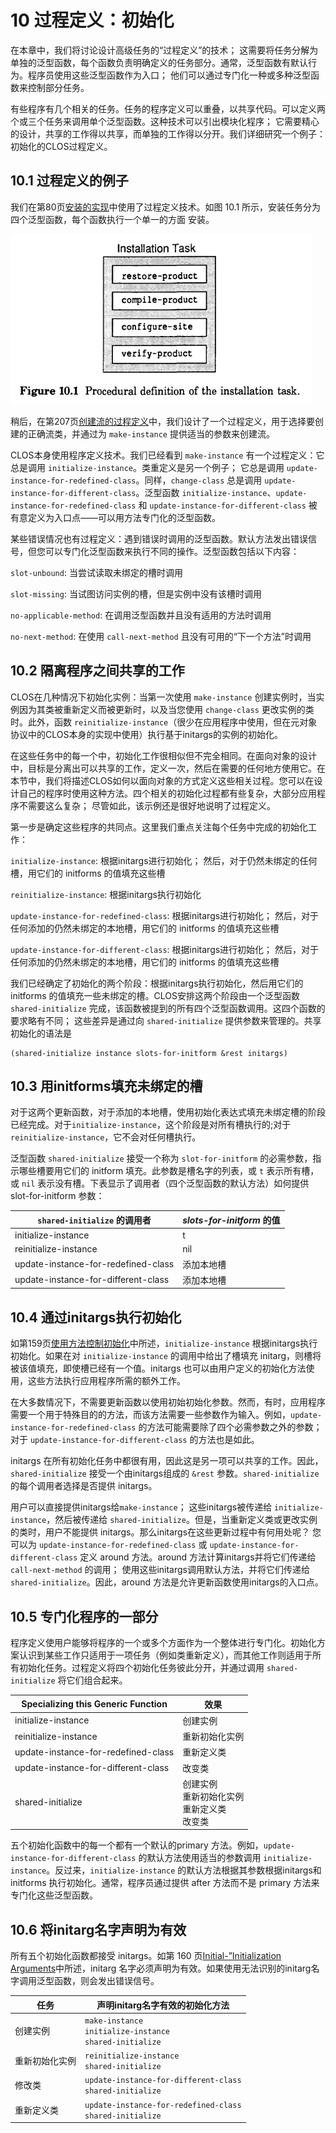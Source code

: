 # 10 过程定义：初始化

在本章中，我们将讨论设计高级任务的“过程定义”的技术； 这需要将任务分解为单独的泛型函数，每个函数负责明确定义的任务部分。通常，泛型函数有默认行为。程序员使用这些泛型函数作为入口； 他们可以通过专门化一种或多种泛型函数来控制部分任务。

有些程序有几个相关的任务。任务的程序定义可以重叠，以共享代码。可以定义两个或三个任务来调用单个泛型函数。这种技术可以引出模块化程序； 它需要精心的设计，共享的工作得以共享，而单独的工作得以分开。我们详细研究一个例子：初始化的CLOS过程定义。

## 10.1 过程定义的例子

我们在第80页[安装的实现]()中使用了过程定义技术。如图 10.1 所示，安装任务分为四个泛型函数，每个函数执行一个单一的方面 安装。

![figure-10.1](images/figure-10.1.png)


稍后，在第207页[创建流的过程定义]()中，我们设计了一个过程定义，用于选择要创建的正确流类，并通过为 `make-instance` 提供适当的参数来创建流。

CLOS本身使用程序定义技术。我们已经看到 `make-instance` 有一个过程定义：它总是调用 `initialize-instance`。类重定义是另一个例子； 它总是调用 `update-instance-for-redefined-class`。同样，`change-class` 总是调用 `update-instance-for-different-class`。泛型函数 `initialize-instance`、`update-instance-for-redefined-class` 和 `update-instance-for-different-class` 被有意定义为入口点——可以用方法专门化的泛型函数。

某些错误情况也有过程定义：遇到错误时调用的泛型函数。默认方法发出错误信号，但您可以专门化泛型函数来执行不同的操作。泛型函数包括以下内容：

`slot-unbound`: 当尝试读取未绑定的槽时调用

`slot-missing`: 当试图访问实例的槽，但是实例中没有该槽时调用

`no-applicable-method`: 在调用泛型函数并且没有适用的方法时调用

`no-next-method`: 在使用 `call-next-method` 且没有可用的“下一个方法”时调用

## 10.2 隔离程序之间共享的工作

CLOS在几种情况下初始化实例：当第一次使用 `make-instance` 创建实例时，当实例因为其类被重新定义而被更新时，以及当您使用 `change-class` 更改实例的类时。此外，函数 `reinitialize-instance`（很少在应用程序中使用，但在元对象协议中的CLOS本身的实现中使用）执行基于initargs的实例的初始化。

在这些任务中的每一个中，初始化工作很相似但不完全相同。在面向对象的设计中，目标是分离出可以共享的工作，定义一次，然后在需要的任何地方使用它。在本节中，我们将描述CLOS如何以面向对象的方式定义这些相关过程。您可以在设计自己的程序时使用这种方法。四个相关的初始化过程都有些复杂，大部分应用程序不需要这么复杂； 尽管如此，该示例还是很好地说明了过程定义。

第一步是确定这些程序的共同点。这里我们重点关注每个任务中完成的初始化工作：

`initialize-instance`: 根据initargs进行初始化； 然后，对于仍然未绑定的任何槽，用它们的 initforms 的值填充这些槽

`reinitialize-instance`: 根据initargs执行初始化

`update-instance-for-redefined-class`: 根据initargs进行初始化； 然后，对于任何添加的仍然未绑定的本地槽，用它们的 initforms 的值填充这些槽

`update-instance-for-different-class`: 根据initargs进行初始化； 然后，对于任何添加的仍然未绑定的本地槽，用它们的 initforms 的值填充这些槽

我们已经确定了初始化的两个阶段：根据initargs执行初始化，然后用它们的 initforms 的值填充一些未绑定的槽。CLOS安排这两个阶段由一个泛型函数 `shared-initialize` 完成，该函数被提到的所有四个泛型函数调用。这四个函数的要求略有不同； 这些差异是通过向 `shared-initialize` 提供参数来管理的。共享初始化的语法是

    (shared-initialize instance slots-for-initform &rest initargs)

## 10.3 用initforms填充未绑定的槽

对于这两个更新函数，对于添加的本地槽，使用初始化表达式填充未绑定槽的阶段已经完成。对于`initialize-instance`，这个阶段是对所有槽执行的;对于`reinitialize-instance`，它不会对任何槽执行。

泛型函数 `shared-initialize` 接受一个称为 `slot-for-initform` 的必需参数，指示哪些槽要用它们的 initform 填充。此参数是槽名字的列表，或 `t` 表示所有槽，或 `nil` 表示没有槽。下表显示了调用者（四个泛型函数的默认方法）如何提供 slot-for-initform 参数： 

| `shared-initialize` 的调用者  | *slots-for-initform* 的值 |
| ---------------------------- | ------------------------ |
| initialize-instance                 | t                 |
| reinitialize-instance               | nil               |
| update-instance-for-redefined-class | 添加本地槽          |
| update-instance-for-different-class | 添加本地槽          |

## 10.4 通过initargs执行初始化

如第159页[使用方法控制初始化]()中所述，`initialize-instance` 根据initargs执行初始化。如果在对 `initialize-instance` 的调用中给出了槽填充 initarg，则槽将被该值填充，即使槽已经有一个值。initargs 也可以由用户定义的初始化方法使用，这些方法执行应用程序所需的额外工作。

在大多数情况下，不需要更新函数以使用初始初始化参数。然而，有时，应用程序需要一个用于特殊目的的方法，而该方法需要一些参数作为输入。例如，`update-instance-for-redefined-class` 的方法可能需要除了四个必需参数之外的参数； 对于 `update-instance-for-different-class` 的方法也是如此。

initargs 在所有初始化任务中都很有用，因此这是另一项可以共享的工作。因此，`shared-initialize` 接受一个由initargs组成的 `&rest` 参数。`shared-initialize` 的每个调用者选择是否提供 initargs。

用户可以直接提供initargs给`make-instance`； 这些initargs被传递给 `initialize-instance`，然后被传递给 `shared-initialize`。但是，当重新定义类或更改实例的类时，用户不能提供 initargs。那么initargs在这些更新过程中有何用处呢？ 您可以为 `update-instance-for-redefined-class` 或 `update-instance-for-different-class` 定义 around 方法。around 方法计算initargs并将它们传递给 `call-next-method` 的调用； 使用这些initargs调用默认方法，并将它们传递给 `shared-initialize`。因此，around 方法是允许更新函数使用initargs的入口点。

## 10.5 专门化程序的一部分

程序定义使用户能够将程序的一个或多个方面作为一个整体进行专门化。初始化方案认识到某些工作只适用于一项任务（例如类重新定义），而其他工作则适用于所有初始化任务。过程定义将四个初始化任务彼此分开，并通过调用 `shared-initialize` 将它们组合起来。

| Specializing this Generic Function  | 效果                                         |
|-------------------------------------|-------------------------------------------- |
| initialize-instance                 | 创建实例                                     |
| reinitialize-instance               | 重新初始化实例                                 |
| update-instance-for-redefined-class | 重新定义类                                    |
| update-instance-for-different-class | 改变类                                       |
| shared-initialize                   | 创建实例<br>重新初始化实例<br>重新定义类<br>改变类 |

五个初始化函数中的每一个都有一个默认的primary 方法。例如，`update-instance-for-different-class` 的默认方法使用适当的参数调用 `initialize-instance`。反过来，`initialize-instance` 的默认方法根据其参数根据initargs和 initforms 执行初始化。通常，程序员通过提供 after 方法而不是 primary 方法来专门化这些泛型函数。

## 10.6 将initarg名字声明为有效

所有五个初始化函数都接受 initargs。如第 160 页[Initial-”Initialization Arguments]()中所述，initarg 名字必须声明为有效。如果使用无法识别的initarg名字调用泛型函数，则会发出错误信号。

| 任务 | 声明initarg名字有效的初始化方法 |
| ------------ | ------------------------------- |
| 创建实例      | `make-instance`<br>`initialize-instance`<br>`shared-initialize` |
| 重新初始化实例 | `reinitialize-instance`<br>`shared-initialize` |
| 修改类       | `update-instance-for-different-class`<br>`shared-initialize` |
| 重新定义类    | `update-instance-for-redefined-class`<br>`shared-initialize` |

